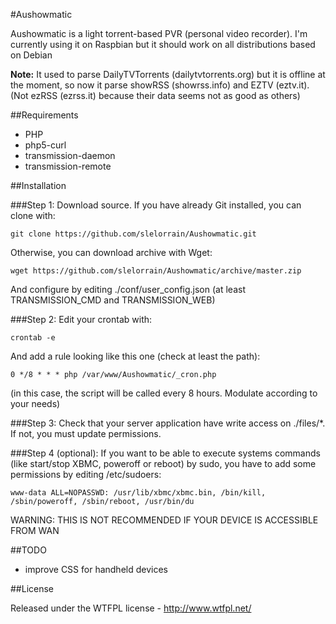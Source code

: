 #Aushowmatic

Aushowmatic is a light torrent-based PVR (personal video recorder). I'm currently using it on Raspbian but it should work on all distributions based on Debian

**Note:** It used to parse DailyTVTorrents (dailytvtorrents.org) but it is offline at the moment, so now it parse showRSS (showrss.info) and EZTV (eztv.it). (Not ezRSS (ezrss.it) because their data seems not as good as others)

##Requirements

- PHP
- php5-curl
- transmission-daemon
- transmission-remote

##Installation

###Step 1:
Download source. If you have already Git installed, you can clone with:


	git clone https://github.com/slelorrain/Aushowmatic.git
	

Otherwise, you can download archive with Wget:
	
	
	wget https://github.com/slelorrain/Aushowmatic/archive/master.zip
		

And configure by editing ./conf/user_config.json
(at least TRANSMISSION_CMD and TRANSMISSION_WEB)

###Step 2:
Edit your crontab with:
	
	
	crontab -e
	 
	
And add a rule looking like this one (check at least the path):


	0 */8 * * * php /var/www/Aushowmatic/_cron.php


(in this case, the script will be called every 8 hours. Modulate according to your needs)

###Step 3:
Check that your server application have write access on ./files/*. If not, you must update permissions.

###Step 4 (optional):
If you want to be able to execute systems commands (like start/stop XBMC, poweroff or reboot) by sudo, you have to add some permissions by editing /etc/sudoers:


	www-data ALL=NOPASSWD: /usr/lib/xbmc/xbmc.bin, /bin/kill, /sbin/poweroff, /sbin/reboot, /usr/bin/du


WARNING: THIS IS NOT RECOMMENDED IF YOUR DEVICE IS ACCESSIBLE FROM WAN

##TODO

- improve CSS for handheld devices

##License

Released under the WTFPL license - http://www.wtfpl.net/
